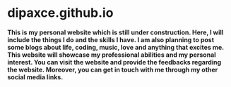 # dipaxce.github.io

**This is my personal website which is still under construction. Here, I will include the things I do and the skills I have. I am also planning to post some blogs about life, coding, music, love and anything that excites me. This website will showcase my professional abilities and my personal interest. You can visit the website and provide the feedbacks regarding the website. Moreover, you can get in touch with me through my other social media links.**


